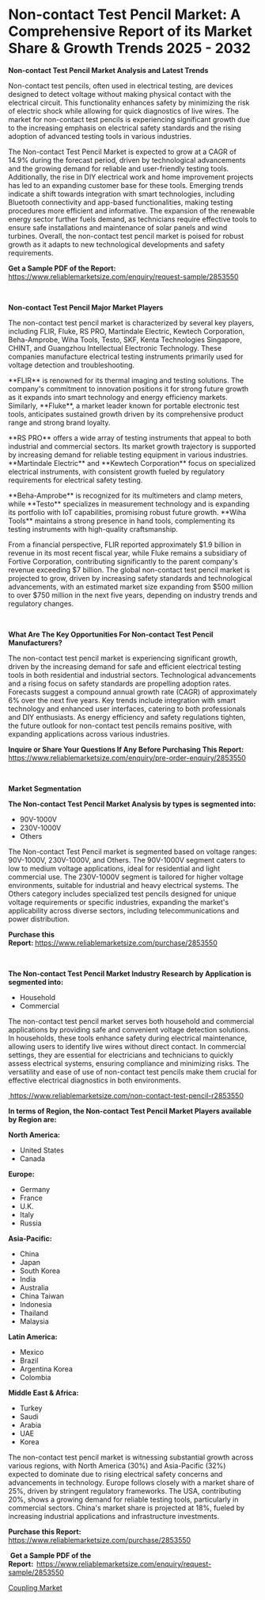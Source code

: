 <p><h1>Non-contact Test Pencil Market: A Comprehensive Report of its Market Share & Growth Trends 2025 - 2032</h1></p><p><strong>Non-contact Test Pencil Market Analysis and Latest Trends</strong></p>
<p><p>Non-contact test pencils, often used in electrical testing, are devices designed to detect voltage without making physical contact with the electrical circuit. This functionality enhances safety by minimizing the risk of electric shock while allowing for quick diagnostics of live wires. The market for non-contact test pencils is experiencing significant growth due to the increasing emphasis on electrical safety standards and the rising adoption of advanced testing tools in various industries.</p><p>The Non-contact Test Pencil Market is expected to grow at a CAGR of 14.9% during the forecast period, driven by technological advancements and the growing demand for reliable and user-friendly testing tools. Additionally, the rise in DIY electrical work and home improvement projects has led to an expanding customer base for these tools. Emerging trends indicate a shift towards integration with smart technologies, including Bluetooth connectivity and app-based functionalities, making testing procedures more efficient and informative. The expansion of the renewable energy sector further fuels demand, as technicians require effective tools to ensure safe installations and maintenance of solar panels and wind turbines. Overall, the non-contact test pencil market is poised for robust growth as it adapts to new technological developments and safety requirements.</p></p>
<p><strong>Get a Sample PDF of the Report:&nbsp;</strong> <a href="https://www.reliablemarketsize.com/enquiry/request-sample/2853550?utm_campaign=2759&utm_medium=2&utm_source=Github&utm_content=ia&utm_term=12032025&utm_id=non-contact-test-pencil">https://www.reliablemarketsize.com/enquiry/request-sample/2853550</a></p>
<p>&nbsp;</p>
<p><strong>Non-contact Test Pencil Major Market Players</strong></p>
<p><p>The non-contact test pencil market is characterized by several key players, including FLIR, Fluke, RS PRO, Martindale Electric, Kewtech Corporation, Beha-Amprobe, Wiha Tools, Testo, SKF, Kenta Technologies Singapore, CHINT, and Guangzhou Intellectual Electronic Technology. These companies manufacture electrical testing instruments primarily used for voltage detection and troubleshooting.</p><p>**FLIR** is renowned for its thermal imaging and testing solutions. The company's commitment to innovation positions it for strong future growth as it expands into smart technology and energy efficiency markets. Similarly, **Fluke**, a market leader known for portable electronic test tools, anticipates sustained growth driven by its comprehensive product range and strong brand loyalty.</p><p>**RS PRO** offers a wide array of testing instruments that appeal to both industrial and commercial sectors. Its market growth trajectory is supported by increasing demand for reliable testing equipment in various industries. **Martindale Electric** and **Kewtech Corporation** focus on specialized electrical instruments, with consistent growth fueled by regulatory requirements for electrical safety testing.</p><p>**Beha-Amprobe** is recognized for its multimeters and clamp meters, while **Testo** specializes in measurement technology and is expanding its portfolio with IoT capabilities, promising robust future growth. **Wiha Tools** maintains a strong presence in hand tools, complementing its testing instruments with high-quality craftsmanship.</p><p>From a financial perspective, FLIR reported approximately $1.9 billion in revenue in its most recent fiscal year, while Fluke remains a subsidiary of Fortive Corporation, contributing significantly to the parent company's revenue exceeding $7 billion. The global non-contact test pencil market is projected to grow, driven by increasing safety standards and technological advancements, with an estimated market size expanding from $500 million to over $750 million in the next five years, depending on industry trends and regulatory changes.</p></p>
<p>&nbsp;</p>
<p><strong>What Are The Key Opportunities For Non-contact Test Pencil Manufacturers?</strong></p>
<p><p>The non-contact test pencil market is experiencing significant growth, driven by the increasing demand for safe and efficient electrical testing tools in both residential and industrial sectors. Technological advancements and a rising focus on safety standards are propelling adoption rates. Forecasts suggest a compound annual growth rate (CAGR) of approximately 6% over the next five years. Key trends include integration with smart technology and enhanced user interfaces, catering to both professionals and DIY enthusiasts. As energy efficiency and safety regulations tighten, the future outlook for non-contact test pencils remains positive, with expanding applications across various industries.</p></p>
<p><strong>Inquire or Share Your Questions If Any Before Purchasing This Report:</strong> <a href="https://www.reliablemarketsize.com/enquiry/pre-order-enquiry/2853550?utm_campaign=2759&utm_medium=2&utm_source=Github&utm_content=ia&utm_term=12032025&utm_id=non-contact-test-pencil">https://www.reliablemarketsize.com/enquiry/pre-order-enquiry/2853550</a></p>
<p>&nbsp;</p>
<p><strong>Market Segmentation</strong></p>
<p><strong>The Non-contact Test Pencil Market Analysis by types is segmented into:</strong></p>
<p><ul><li>90V-1000V</li><li>230V-1000V</li><li>Others</li></ul></p>
<p><p>The Non-contact Test Pencil market is segmented based on voltage ranges: 90V-1000V, 230V-1000V, and Others. The 90V-1000V segment caters to low to medium voltage applications, ideal for residential and light commercial use. The 230V-1000V segment is tailored for higher voltage environments, suitable for industrial and heavy electrical systems. The Others category includes specialized test pencils designed for unique voltage requirements or specific industries, expanding the market's applicability across diverse sectors, including telecommunications and power distribution.</p></p>
<p><strong>Purchase this Report:&nbsp;</strong><a href="https://www.reliablemarketsize.com/purchase/2853550?utm_campaign=2759&utm_medium=2&utm_source=Github&utm_content=ia&utm_term=12032025&utm_id=non-contact-test-pencil">https://www.reliablemarketsize.com/purchase/2853550</a></p>
<p>&nbsp;</p>
<p><strong>The Non-contact Test Pencil Market Industry Research by Application is segmented into:</strong></p>
<p><ul><li>Household</li><li>Commercial</li></ul></p>
<p><p>The non-contact test pencil market serves both household and commercial applications by providing safe and convenient voltage detection solutions. In households, these tools enhance safety during electrical maintenance, allowing users to identify live wires without direct contact. In commercial settings, they are essential for electricians and technicians to quickly assess electrical systems, ensuring compliance and minimizing risks. The versatility and ease of use of non-contact test pencils make them crucial for effective electrical diagnostics in both environments.</p></p>
<p><a href="https://www.reliablemarketsize.com/non-contact-test-pencil-r2853550?utm_campaign=2759&utm_medium=2&utm_source=Github&utm_content=ia&utm_term=12032025&utm_id=non-contact-test-pencil">&nbsp;https://www.reliablemarketsize.com/non-contact-test-pencil-r2853550</a></p>
<p><strong>In terms of Region, the Non-contact Test Pencil Market Players available by Region are:</strong></p>
<p>
    <p> <strong> North America: </strong>
        <ul>
            <li>United States</li>
            <li>Canada</li>
        </ul>
        </p> 
    <p> <strong> Europe: </strong>
        <ul>
            <li>Germany</li>
            <li>France</li>
            <li>U.K.</li>
            <li>Italy</li>
            <li>Russia</li>
        </ul>
        </p> 
    <p> <strong> Asia-Pacific: </strong>
        <ul>
            <li>China</li>
            <li>Japan</li>
            <li>South Korea</li>
            <li>India</li>
            <li>Australia</li>
            <li>China Taiwan</li>
            <li>Indonesia</li>
            <li>Thailand</li>
            <li>Malaysia</li>
        </ul>
        </p> 
    <p> <strong> Latin America: </strong>
        <ul>
            <li>Mexico</li>
            <li>Brazil</li>
            <li>Argentina Korea</li>
            <li>Colombia</li>
        </ul>
        </p> 
    <p> <strong> Middle East & Africa: </strong>
        <ul>
            <li>Turkey</li>
            <li>Saudi</li>
            <li>Arabia</li>
            <li>UAE</li>
            <li>Korea</li>
        </ul>
    </p>
    </p>
<p><p>The non-contact test pencil market is witnessing substantial growth across various regions, with North America (30%) and Asia-Pacific (32%) expected to dominate due to rising electrical safety concerns and advancements in technology. Europe follows closely with a market share of 25%, driven by stringent regulatory frameworks. The USA, contributing 20%, shows a growing demand for reliable testing tools, particularly in commercial sectors. China's market share is projected at 18%, fueled by increasing industrial applications and infrastructure investments.</p></p>
<p><strong>Purchase this Report: </strong><a href="https://www.reliablemarketsize.com/purchase/2853550?utm_campaign=2759&utm_medium=2&utm_source=Github&utm_content=ia&utm_term=12032025&utm_id=non-contact-test-pencil">https://www.reliablemarketsize.com/purchase/2853550</a></p>
<p>&nbsp;<strong>Get a Sample PDF of the Report:&nbsp;&nbsp;</strong><a href="https://www.reliablemarketsize.com/enquiry/request-sample/2853550?utm_campaign=2759&utm_medium=2&utm_source=Github&utm_content=ia&utm_term=12032025&utm_id=non-contact-test-pencil">https://www.reliablemarketsize.com/enquiry/request-sample/2853550</a></p>
<p><strong></strong></p>
<p><p><a href="https://github.com/willjis/Market-Research-Report-List-1/blob/main/coupling-market.md?utm_campaign=2759&utm_medium=2&utm_source=Github&utm_content=ia&utm_term=12032025&utm_id=non-contact-test-pencil">Coupling Market</a></p></p>
